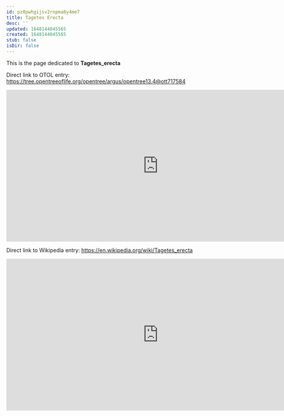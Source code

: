 ```yaml
---
id: pz0pwhgijsv2rnpma8y4me7
title: Tagetes Erecta
desc: ''
updated: 1648144045565
created: 1648144045565
stub: false
isDir: false
---
```

This is the page dedicated to **Tagetes_erecta**


Direct link to OTOL entry: https://tree.opentreeoflife.org/opentree/argus/opentree13.4@ott717584



<html>
    <body>
    <iframe src="https://tree.opentreeoflife.org/opentree/argus/opentree13.4@ott717584"
    width="800" height="400" frameborder="0" allowfullscreen> </iframe>
    </body>
</html>
    


Direct link to Wikipedia entry: https://en.wikipedia.org/wiki/Tagetes_erecta



<html>
    <body>
    <iframe src="https://en.wikipedia.org/wiki/Tagetes_erecta"
    width="800" height="400" frameborder="0" allowfullscreen> </iframe>
    </body>
</html>
    
